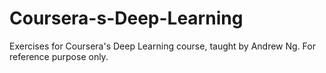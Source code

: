# Coursera-s-Deep-Learning
Exercises for Coursera's Deep Learning course, taught by Andrew Ng. For reference purpose only.  
